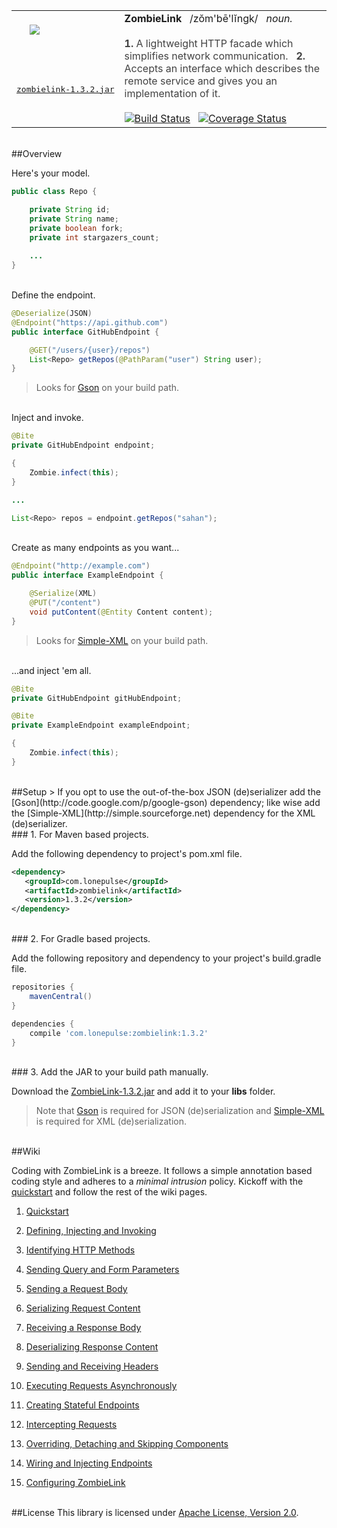 <table>
<tr>
<td>
&nbsp;&nbsp;&nbsp;&nbsp;&nbsp;<img src="https://raw.github.com/sahan/ZombieLink/master/logo.png"/>
</td>
<td rowspan="3">
<font color="#1C1C1C"><b>ZombieLink</b> &nbsp;&nbsp;/zŏm'bē'lĭngk/ &nbsp;&nbsp;<em>noun.</em></font> 
<br><br>
<font color="#424242">
<b>1.</b> A lightweight HTTP facade which simplifies network communication. &nbsp; <b>2.</b> Accepts an interface which describes the remote service and gives you an implementation of it.
</font>
<br><br>
<a href="https://travis-ci.org/sahan/ZombieLink"><img alt="Build Status" src="https://travis-ci.org/sahan/ZombieLink.png?branch=master"></a>&nbsp;&nbsp;
<a href="https://coveralls.io/r/sahan/ZombieLink?branch=master"><img alt="Coverage Status" src="https://coveralls.io/repos/sahan/ZombieLink/badge.png?branch=master"></a>
</td>
</tr>
<tr>
<td>
<a href="http://repo1.maven.org/maven2/com/lonepulse/zombielink/1.3.2/zombielink-1.3.2.jar"><pre>zombielink-1.3.2.jar</pre></a>
</td>
</tr>
</table>

<br>
##Overview

Here's your model.   

```java
public class Repo {

    private String id;
    private String name;
    private boolean fork;
    private int stargazers_count;
    
    ...
}
```

<br>
Define the endpoint.   

```java
@Deserialize(JSON)
@Endpoint("https://api.github.com")
public interface GitHubEndpoint {

    @GET("/users/{user}/repos")
    List<Repo> getRepos(@PathParam("user") String user);
}
```
> Looks for [Gson](http://code.google.com/p/google-gson) on your build path.   

<br>
Inject and invoke.   

```java
@Bite
private GitHubEndpoint endpoint;   

{
    Zombie.infect(this);
}

...

List<Repo> repos = endpoint.getRepos("sahan");
```
<br>
Create as many endpoints as you want...   

```java
@Endpoint("http://example.com")
public interface ExampleEndpoint {

    @Serialize(XML)	
    @PUT("/content")
    void putContent(@Entity Content content);
}
```
> Looks for [Simple-XML](http://simple.sourceforge.net) on your build path.

<br>
...and inject 'em all.   

```java
@Bite
private GitHubEndpoint gitHubEndpoint;

@Bite
private ExampleEndpoint exampleEndpoint;

{
    Zombie.infect(this);
}
```

<br>
##Setup
> If you opt to use the out-of-the-box JSON (de)serializer add the [Gson](http://code.google.com/p/google-gson) dependency; like wise add the [Simple-XML](http://simple.sourceforge.net) dependency for the XML (de)serializer.    

<br>
### 1. For Maven based projects.   

Add the following dependency to project's pom.xml file.

```xml
<dependency>
   <groupId>com.lonepulse</groupId>
   <artifactId>zombielink</artifactId>
   <version>1.3.2</version>
</dependency>
```

<br>   
### 2. For Gradle based projects.   

Add the following repository and dependency to your project's build.gradle file.

```groovy
repositories {
    mavenCentral()
}

dependencies {
    compile 'com.lonepulse:zombielink:1.3.2'
}
```

<br>   
### 3. Add the JAR to your build path manually.   

Download the [ZombieLink-1.3.2.jar](http://repo1.maven.org/maven2/com/lonepulse/zombielink/1.3.2/zombielink-1.3.2.jar) 
and add it to your **libs** folder.   
> Note that [Gson](http://search.maven.org/remotecontent?filepath=com/google/code/gson/gson/2.2.4/gson-2.2.4.jar) 
is required for JSON (de)serialization and [Simple-XML](http://search.maven.org/remotecontent?filepath=org/simpleframework/simple-xml/2.7.1/simple-xml-2.7.1.jar) 
is required for XML (de)serialization.   

<br>
##Wiki

Coding with ZombieLink is a breeze. It follows a simple annotation based coding style and adheres to a *minimal intrusion* policy. 
Kickoff with the [quickstart](https://github.com/sahan/ZombieLink/wiki/Quickstart) and follow the rest of the wiki pages. 

1. [Quickstart](https://github.com/sahan/ZombieLink/wiki/Quickstart)

2. [Defining, Injecting and Invoking](https://github.com/sahan/ZombieLink/wiki/Defining,-Injecting-and-Invoking)

3. [Identifying HTTP Methods](https://github.com/sahan/ZombieLink/wiki/Identifying-HTTP-Methods)

4. [Sending Query and Form Parameters](https://github.com/sahan/ZombieLink/wiki/Sending-Query-and-Form-Parameters)

5. [Sending a Request Body](https://github.com/sahan/ZombieLink/wiki/Sending-a-Request-Body)

6. [Serializing Request Content](https://github.com/sahan/ZombieLink/wiki/Serializing-Request-Content)

7. [Receiving a Response Body](https://github.com/sahan/ZombieLink/wiki/Receiving-a-Response-Body)

8. [Deserializing Response Content](https://github.com/sahan/ZombieLink/wiki/Deserializing-Response-Content)

7. [Sending and Receiving Headers](https://github.com/sahan/ZombieLink/wiki/Sending-and-Receiving-Headers)

8. [Executing Requests Asynchronously](https://github.com/sahan/ZombieLink/wiki/Executing-Requests-Asynchronously)

9. [Creating Stateful Endpoints](https://github.com/sahan/ZombieLink/wiki/Creating-Stateful-Endpoints)

10. [Intercepting Requests](https://github.com/sahan/ZombieLink/wiki/Intercepting-Requests)

11. [Overriding, Detaching and Skipping Components](https://github.com/sahan/ZombieLink/wiki/Overriding,-Detaching-and-Skipping-Components)

12. [Wiring and Injecting Endpoints](https://github.com/sahan/ZombieLink/wiki/Wiring-and-Injecting-Endpoints)

13. [Configuring ZombieLink](https://github.com/sahan/ZombieLink/wiki/Configuring-ZombieLink)
<br><br>   

##License
This library is licensed under [Apache License, Version 2.0](http://www.apache.org/licenses/LICENSE-2.0.html).
